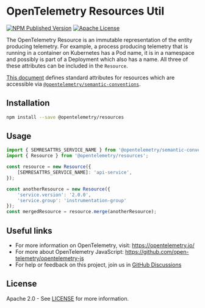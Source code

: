 # OpenTelemetry Resources Util

[![NPM Published Version][npm-img]][npm-url]
[![Apache License][license-image]][license-image]

The OpenTelemetry Resource is an immutable representation of the entity producing telemetry. For example, a process producing telemetry that is running in a container on Kubernetes has a Pod name, it is in a namespace and possibly is part of a Deployment which also has a name. All three of these attributes can be included in the `Resource`.

[This document][resource-semantic_conventions] defines standard attributes for resources which are accessible via [`@opentelemetry/semantic-conventions`](https://github.com/open-telemetry/opentelemetry-js/tree/main/packages/opentelemetry-semantic-conventions).

## Installation

```bash
npm install --save @opentelemetry/resources
```

## Usage

```typescript
import { SEMRESATTRS_SERVICE_NAME } from '@opentelemetry/semantic-conventions';
import { Resource } from '@opentelemetry/resources';

const resource = new Resource({
    [SEMRESATTRS_SERVICE_NAME]: 'api-service',
});

const anotherResource = new Resource({
    'service.version': '2.0.0',
    'service.group': 'instrumentation-group'
});
const mergedResource = resource.merge(anotherResource);
```

## Useful links

- For more information on OpenTelemetry, visit: <https://opentelemetry.io/>
- For more about OpenTelemetry JavaScript: <https://github.com/open-telemetry/opentelemetry-js>
- For help or feedback on this project, join us in [GitHub Discussions][discussions-url]

## License

Apache 2.0 - See [LICENSE][license-url] for more information.

[discussions-url]: https://github.com/open-telemetry/opentelemetry-js/discussions
[license-url]: https://github.com/open-telemetry/opentelemetry-js/blob/main/LICENSE
[license-image]: https://img.shields.io/badge/license-Apache_2.0-green.svg?style=flat
[npm-url]: https://www.npmjs.com/package/@opentelemetry/resources
[npm-img]: https://badge.fury.io/js/%40opentelemetry%2Fresources.svg

[resource-semantic_conventions]: https://github.com/open-telemetry/opentelemetry-specification/tree/master/specification/resource/semantic_conventions

